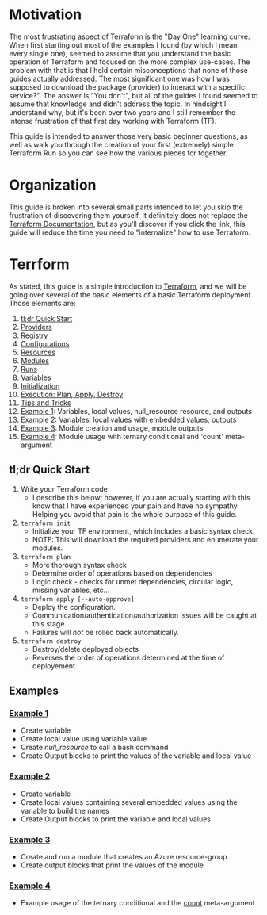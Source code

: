 # Motivation
The most frustrating aspect of Terraform is the "Day One" learning curve. When first starting out most of the examples I found (by which I mean: every single one), seemed to assume that you understand the basic operation of Terraform and focused on the more complex use-cases. The problem with that is that I held certain misconceptions that none of those guides actually addressed. The most significant one was how I was supposed to download the package (provider) to interact with a specific service?". The answer is "You don't", but all of the guides I found seemed to assume that knowledge and didn't address the topic. In hindsight I understand why, but it's been over two years and I still remember the intense frustration of that first day working with Terraform (TF).

This guide is intended to answer those very basic beginner questions, as well as walk you through the creation of your first (extremely) simple Terraform Run so you can see how the various pieces for together. 

# Organization
This guide is broken into several small parts intended to let you skip the frustration of discovering them yourself. It definitely does not replace the [Terraform Documentation](https://www.terraform.io/intro), but as you'll discover if you click the link, this guide will reduce the time you need to "internalize" how to use Terraform.

# Terrform
As stated, this guide is a simple introduction to [Terraform](https://www.terraform.io/intro), and we will be going over several of the basic elements of a basic Terraform deployment. Those elements are:
1. [tl;dr Quick Start](#tl;dr-Quick-Start)
2. [Providers](https://github.com/jessed/guides/blob/main/Terraform/Providers.md)
3. [Registry](https://github.com/jessed/guides/blob/main/Terraform/Registry.md)
4. [Configurations](https://github.com/jessed/guides/blob/main/Terraform/Configurations.md)
5. [Resources](https://github.com/jessed/guides/blob/main/Terraform/Resources.md)
6. [Modules](https://github.com/jessed/guides/blob/main/Terraform/Modules.md)
7. [Runs](https://github.com/jessed/guides/blob/main/Terraform/Runs.md)
8. [Variables](https://github.com/jessed/guides/blob/main/Terraform/Variables.md)
9. [Initialization](https://github.com/jessed/guides/blob/main/Terraform/Initialization.md)
10. [Execution: Plan, Apply, Destroy](https://github.com/jessed/guides/blob/main/Terraform/Execution.md)
11. [Tips and Tricks](https://github.com/jessed/guides/blob/main/Terraform/Tips_and_tricks.md)
12. [Example 1](#Example-1): Variables, local values, null_resource resource, and outputs
13. [Example 2](#Example-2): Variables, local values with embedded values, outputs
14. [Example 3](#Example-3): Module creation and usage, module outputs
15. [Example 4](#Example-4): Module usage with ternary conditional and 'count' meta-argument

## tl;dr Quick Start
1. Write your Terraform code
   * I describe this below; however, if you are actually starting with this know that I have experienced your pain and have no sympathy. Helping you avoid that pain is the whole purpose of this guide.
2. `terraform init`
   * Initialize your TF environment, which includes a basic syntax check.
   * NOTE: This will download the required providers and enumerate your modules.
3. `terraform plan`
   * More thorough syntax check
   * Determine order of operations based on dependencies
   * Logic check - checks for unmet dependencies, circular logic, missing variables, etc...
4. `terraform apply [--auto-approve]`
   * Deploy the configuration.
   * Communication/authentication/authorization issues will be caught at this stage.
   * Failures will *not* be rolled back automatically.
5. `terraform destroy`
   * Destroy/delete deployed objects
   * Reverses the order of operations determined at the time of deployement

## Examples
### [Example 1](https://github.com/jessed/guides/blob/main/Terraform/example_1.md)
* Create variable
* Create local value using variable value
* Create *null_resource* to call a bash command
* Create Output blocks to print the values of the variable and local value

### [Example 2](https://github.com/jessed/guides/blob/main/Terraform/example_2.md)
* Create variable
* Create local values containing several embedded values using the variable to build the names
* Create Output blocks to print the variable and local values

### [Example 3](https://github.com/jessed/guides/blob/main/Terraform/example_3.md)
* Create and run a module that creates an Azure resource-group
* Create output blocks that print the values of the module

### [Example 4](https://github.com/jessed/guides/blob/main/Terraform/example_4.md)
* Example usage of the ternary conditional and the [count](https://developer.hashicorp.com/terraform/language/meta-arguments/count) meta-argument